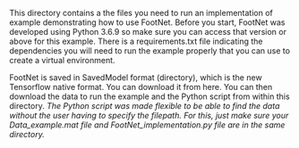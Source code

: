 This directory contains a the files you need to run an implementation of example demonstrating how to use FootNet. Before you start, FootNet was developed using Python 3.6.9 so make sure you can access that version or above for this example. There is a requirements.txt file indicating the dependencies you will need to run the example properly that you can use to create a virtual environment. 

FootNet is saved in SavedModel format (directory), which is the new Tensorflow native format. You can download it from here. You can then download the data to run the example and the Python script from within this directory. *The Python script was made flexible to be able to find the data without the user having to specify the filepath. For this, just make sure your Data_example.mat file and FootNet_implementation.py file are in the same directory.*
